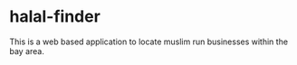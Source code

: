# halal-finder
This is a web based application to locate muslim run businesses within the bay area.
